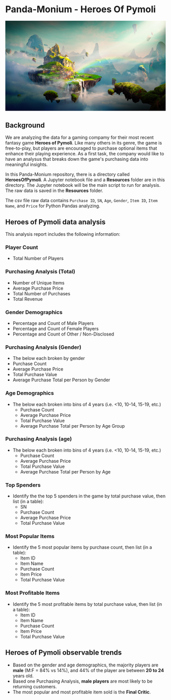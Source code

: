 # Panda-Monium - Heroes Of Pymoli

![Fantasy](https://github.com/PeiDay/Pandas-Challenge/blob/main/Fantasy.png)

## Background

We are analyzing the data for a gaming compamy for their most recent fantasy game **Heroes of Pymoli**.  Like many others in its genre, the game is free-to-play, but players are encouraged to purchase optional items that enhance their playing experience. As a first task, the company would like to have an analysus that breaks down the game's purchasing data into meaningful insights.

In this Panda-Monium repository, there is a directory called **HeroesOfPymoli**. A Jupyter notebook file and a **Resources** folder are in this directory. The Jupyter notebook will be the main script to run for analysis. The raw data is saved in the **Resources** folder.

The csv file raw data contains `Purchase ID`, `SN`, `Age`, `Gender`, `Item ID`, `Item Name`, and `Price` for Python Pandas analyzing.


## Heroes of Pymoli data analysis

This analysis report includes the following information:

### Player Count

* Total Number of Players

### Purchasing Analysis (Total)

* Number of Unique Items
* Average Purchase Price
* Total Number of Purchases
* Total Revenue

### Gender Demographics

* Percentage and Count of Male Players
* Percentage and Count of Female Players
* Percentage and Count of Other / Non-Disclosed

### Purchasing Analysis (Gender)

* The below each broken by gender
* Purchase Count
* Average Purchase Price
* Total Purchase Value
* Average Purchase Total per Person by Gender

### Age Demographics

* The below each broken into bins of 4 years (i.e. &lt;10, 10-14, 15-19, etc.)
    * Purchase Count
    * Average Purchase Price
    * Total Purchase Value
    * Average Purchase Total per Person by Age Group

### Purchasing Analysis (age)

* The below each broken into bins of 4 years (i.e. &lt;10, 10-14, 15-19, etc.)
    * Purchase Count
    * Average Purchase Price
    * Total Purchase Value
    * Average Purchase Total per Person by Age

### Top Spenders

* Identify the the top 5 spenders in the game by total purchase value, then list (in a table):
    * SN
    * Purchase Count
    * Average Purchase Price
    * Total Purchase Value

### Most Popular Items

* Identify the 5 most popular items by purchase count, then list (in a table):
    * Item ID
    * Item Name
    * Purchase Count
    * Item Price
    * Total Purchase Value

### Most Profitable Items

* Identify the 5 most profitable items by total purchase value, then list (in a table):
    * Item ID
    * Item Name
    * Purchase Count
    * Item Price
    * Total Purchase Value

## Heroes of Pymoli observable trends

* Based on the gender and age demographics, the majority players are **male** (M:F = 84% vs 14%), and 44% of the player are between **20 to 24** years old.
* Based one Purchasing Analysis, **male players** are most likely to be returning customers.
* The most popular and most profitable item sold is the **Final Critic**. 
    

